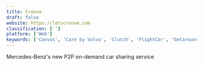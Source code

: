 ```yaml
---
title: Croove
draft: false 
website: https://letscroove.com
classification: ['']
platform: ['Web']
keywords: ['Canvas', 'Care by Volvo', 'Clutch', 'FlightCar', 'Getaround', 'Gig', 'Hail for Lyft', 'Heetch', 'Lyft Rentals', 'New Lyft App on IOS', 'Rides in Google Maps', 'Sir Ghost', 'Skurt', 'Spin', 'Steer', 'Uber Bus', 'Uber Transit', 'Vantribe', 'WaiveCar', 'WeShare', 'uberCOMMUTE']
---
```

Mercedes-Benz's new P2P on-demand car sharing service